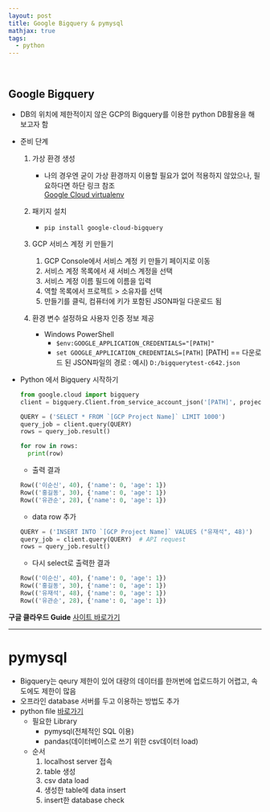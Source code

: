 ```yaml
---
layout: post
title: Google Bigquery & pymysql
mathjax: true
tags:
  - python
---
```


<br/>


## Google Bigquery
- DB의 위치에 제한적이지 않은 GCP의 Bigquery를 이용한 python DB활용을 해 보고자 함

- 준비 단계
  1. 가상 환경 생성
      - 나의 경우엔 굳이 가상 환경까지 이용할 필요가 없어 적용하지 않았으나, 필요하다면 하단 링크 참조  
        [Google Cloud virtualenv](https://cloud.google.com/python/setup?hl=ko)
  
  2. 패키지 설치
      - ```pip install google-cloud-bigquery```
  
  3. GCP 서비스 계정 키 만들기
      1. GCP Console에서 서비스 계정 키 만들기 페이지로 이동
      2. 서비스 계정 목록에서 새 서비스 계정을 선택
      3. 서비스 계정 이름 필드에 이름을 입력
      4. 역할 목록에서 프로젝트 > 소유자를 선택
      5. 만들기를 클릭, 컴퓨터에 키가 포함된 JSON파일 다운로드 됨
  
  4. 환경 변수 설정하요 사용자 인증 정보 제공
      - Windows PowerShell
        - ```$env:GOOGLE_APPLICATION_CREDENTIALS="[PATH]"```
        - ```set GOOGLE_APPLICATION_CREDENTIALS=[PATH]```
          [PATH] == 다운로드 된 JSON파일의 경로 : 예시) ```D:/bigquerytest-c642.json```

- Python 에서 Bigquery 시작하기
  ```python
  from google.cloud import bigquery
  client = bigquery.Client.from_service_account_json('[PATH]', project='[GCP Project Name]')
  
  QUERY = ('SELECT * FROM `[GCP Project Name]` LIMIT 1000')
  query_job = client.query(QUERY)
  rows = query_job.result()
  
  for row in rows:
    print(row)
  ```
  - 출력 결과
  ```python
  Row(('이순신', 40), {'name': 0, 'age': 1})
  Row(('홍길동', 30), {'name': 0, 'age': 1})
  Row(('유관순', 28), {'name': 0, 'age': 1})
  ```
  - data row 추가
  ```python
  QUERY = ('INSERT INTO `[GCP Project Name]` VALUES ("유재석", 48)')
  query_job = client.query(QUERY)  # API request
  rows = query_job.result()
  ```
  - 다시 select로 출력한 결과
  ```python
  Row(('이순신', 40), {'name': 0, 'age': 1})
  Row(('홍길동', 30), {'name': 0, 'age': 1})
  Row(('유재석', 48), {'name': 0, 'age': 1})
  Row(('유관순', 28), {'name': 0, 'age': 1})
  ```

**구글 클라우드 Guide** [사이트 바로가기](https://cloud.google.com/bigquery/docs/reference/libraries?hl=ko)


----------------

# pymysql
- Bigquery는 qeury 제한이 있어 대량의 데이터를 한꺼번에 업로드하기 어렵고, 속도에도 제한이 많음
- 오프라인 database 서버를 두고 이용하는 방법도 추가
- python file [바로가기](https://github.com/dustinkim86/study_to_daily/blob/master/python/Database/pymysql.py)  
  - 필요한 Library
    - pymysql(전체적인 SQL 이용)
    - pandas(데이터베이스로 쓰기 위한 csv데이터 load)
  - 순서
    1. localhost server 접속
    2. table 생성
    3. csv data load
    4. 생성한 table에 data insert
    5. insert한 database check
